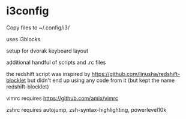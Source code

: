 # i3config


Copy files to ~/.config/i3/

uses i3blocks

setup for dvorak keyboard layout

additional handful of scripts and .rc files

the redshift script was inspired by https://github.com/linusha/redshift-blocklet but didn't end up using any code from it (but kept the name redshift-blocklet)

vimrc requires https://github.com/amix/vimrc

zshrc requires autojump, zsh-syntax-highlighting, powerlevel10k
